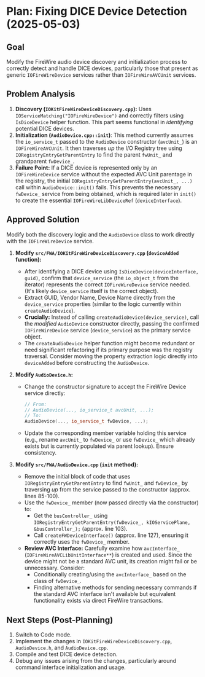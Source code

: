 # Plan: Fixing DICE Device Detection (2025-05-03)

## Goal

Modify the FireWire audio device discovery and initialization process to correctly detect and handle DICE devices, particularly those that present as generic `IOFireWireDevice` services rather than `IOFireWireAVCUnit` services.

## Problem Analysis

1.  **Discovery (`IOKitFireWireDeviceDiscovery.cpp`):** Uses `IOServiceMatching("IOFireWireDevice")` and correctly filters using `IsDiceDevice` helper function. This part seems functional in *identifying* potential DICE devices.
2.  **Initialization (`AudioDevice.cpp::init`)**: This method currently assumes the `io_service_t` passed to the `AudioDevice` constructor (`avcUnit_`) is an `IOFireWireAVCUnit`. It then traverses *up* the I/O Registry tree using `IORegistryEntryGetParentEntry` to find the parent `fwUnit_` and grandparent `fwDevice_`.
3.  **Failure Point:** If a DICE device is represented only by an `IOFireWireDevice` service without the expected AVC Unit parentage in the registry, the initial `IORegistryEntryGetParentEntry(avcUnit_, ...)` call within `AudioDevice::init()` fails. This prevents the necessary `fwDevice_` service from being obtained, which is required later in `init()` to create the essential `IOFireWireLibDeviceRef` (`deviceInterface`).

## Approved Solution

Modify both the discovery logic and the `AudioDevice` class to work directly with the `IOFireWireDevice` service.

1.  **Modify `src/FWA/IOKitFireWireDeviceDiscovery.cpp` (`deviceAdded` function):**
    *   After identifying a DICE device using `IsDiceDevice(deviceInterface, guid)`, confirm that `device_service` (the `io_object_t` from the iterator) represents the correct `IOFireWireDevice` service needed. (It's likely `device_service` itself is the correct object).
    *   Extract GUID, Vendor Name, Device Name directly from the `device_service` properties (similar to the logic currently within `createAudioDevice`).
    *   **Crucially:** Instead of calling `createAudioDevice(device_service)`, call the *modified* `AudioDevice` constructor directly, passing the confirmed `IOFireWireDevice` service (`device_service`) as the primary service object.
    *   The `createAudioDevice` helper function might become redundant or need significant refactoring if its primary purpose was the registry traversal. Consider moving the property extraction logic directly into `deviceAdded` before constructing the `AudioDevice`.

2.  **Modify `AudioDevice.h`:**
    *   Change the constructor signature to accept the FireWire Device service directly:
        ```cpp
        // From:
        // AudioDevice(..., io_service_t avcUnit, ...);
        // To:
        AudioDevice(..., io_service_t fwDevice, ...);
        ```
    *   Update the corresponding member variable holding this service (e.g., rename `avcUnit_` to `fwDevice_` or use `fwDevice_` which already exists but is currently populated via parent lookup). Ensure consistency.

3.  **Modify `src/FWA/AudioDevice.cpp` (`init` method):**
    *   Remove the initial block of code that uses `IORegistryEntryGetParentEntry` to find `fwUnit_` and `fwDevice_` by traversing *up* from the service passed to the constructor (approx. lines 85-100).
    *   Use the `fwDevice_` member (now passed directly via the constructor) to:
        *   Get the `busController_` using `IORegistryEntryGetParentEntry(fwDevice_, kIOServicePlane, &busController_);` (approx. line 103).
        *   Call `createFWDeviceInterface()` (approx. line 127), ensuring it correctly uses the `fwDevice_` member.
    *   **Review AVC Interface:** Carefully examine how `avcInterface_` (`IOFireWireAVCLibUnitInterface**`) is created and used. Since the device might not be a standard AVC unit, its creation might fail or be unnecessary. Consider:
        *   Conditionally creating/using the `avcInterface_` based on the class of `fwDevice_`.
        *   Finding alternative methods for sending necessary commands if the standard AVC interface isn't available but equivalent functionality exists via direct FireWire transactions.

## Next Steps (Post-Planning)

1.  Switch to Code mode.
2.  Implement the changes in `IOKitFireWireDeviceDiscovery.cpp`, `AudioDevice.h`, and `AudioDevice.cpp`.
3.  Compile and test DICE device detection.
4.  Debug any issues arising from the changes, particularly around command interface initialization and usage.